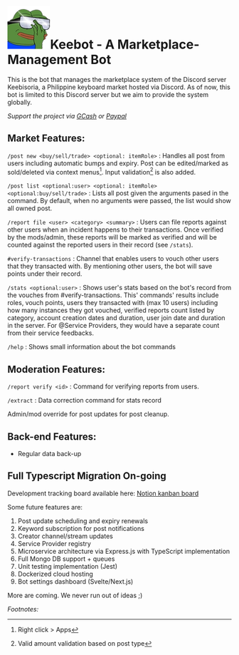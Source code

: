 
# ![pepenaruhodo](images/icon.webp)**Keebot - A Marketplace-Management Bot**
This is the bot that manages the marketplace system of the Discord server Keebisoria, a Philippine keyboard market hosted via Discord. As of now, this bot is limited to this Discord server but we aim to provide the system globally.

*Support the project via [GCash](https://drive.google.com/file/d/1XZ7shUMq4xmm6v5CtP8X-DTwKGQU6buw/view?usp=share_link) or [Paypal](https://paypal.me/cryzereye)*

## **Market Features**:
`/post new <buy/sell/trade> <optional: itemRole>`
: Handles all post from users including automatic bumps and expiry. Post can be edited/marked as sold/deleted via context menus[^1]. Input validation[^2] is also added.

`/post list <optional:user> <optional: itemRole> <optional:buy/sell/trade>`
: Lists all post given the arguments pased in the command. By default, when no arguments were passed, the list would show all owned post.

`/report file <user> <category> <summary>`
: Users can file reports against other users when an incident happens to their transactions. Once verified by the mods/admin, these reports will be marked as verified and will be counted against the reported users in their record (see `/stats`).

`#verify-transactions`
: Channel that enables users to vouch other users that they transacted with. By mentioning other users, the bot will save points under their record.

`/stats <optional:user>`
: Shows user's stats based on the bot's record from the vouches from #verify-transactions. This' commands' results include roles, vouch points, users they transacted with (max 10 users) including how many instances they got vouched, verified reports count listed by category, account creation dates and duration, user join date and duration in the server. For @Service Providers, they would have a separate count from their service feedbacks.

`/help`
: Shows small information about the bot commands

## **Moderation Features**:
`/report verify <id>`
: Command for verifying reports from users.

`/extract`
: Data correction command for stats record

Admin/mod override for post updates for post cleanup.

## **Back-end Features**:
- Regular data back-up

## **Full Typescript Migration On-going**
Development tracking board available here: [Notion kanban board](https://cryzereye.notion.site/b9e4fe70387a4f1a993e5b6d84d04516?v=a54cfda2f01f48a4a854cf9688d0f05e)

Some future features are:

1. Post update scheduling and expiry renewals 
2. Keyword subscription for post notifications
3. Creator channel/stream updates
4. Service Provider registry
5. Microservice architecture via Express.js with TypeScript implementation
6. Full Mongo DB support + queues
7. Unit testing implementation (Jest)
8. Dockerized cloud hosting
9. Bot settings dashboard (Svelte/Next.js)

More are coming. We never run out of ideas ;)

*Footnotes:*

[^1]: Right click > Apps

[^2]: Valid amount validation based on post type